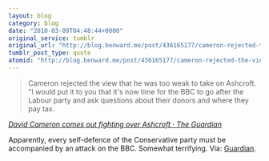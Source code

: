 ```yaml
---
layout: blog
category: blog
date: "2010-03-09T04:48:44+0000"
original_service: tumblr
original_url: "http://blog.benward.me/post/436165177/cameron-rejected-the-view-that-he-was-too-weak-to"
tumblr_post_type: quote
atomid: "http://blog.benward.me/post/436165177/cameron-rejected-the-view-that-he-was-too-weak-to"
---
```

> Cameron rejected the view that he was too weak to take on Ashcroft. "I would put it to you that it's now time for the BBC to go after the Labour party and ask questions about their donors and where they pay tax.

<cite class="vcard"><a href="http://www.guardian.co.uk/politics/2010/mar/08/david-cameron-michael-ashcroft-donations"><span class="fn">David Cameron</span> comes out fighting over Ashcroft · The Guardian</a></cite>

Apparently, every self-defence of the Conservative party must be accompanied by an attack on the BBC. Somewhat terrifying.
Via: [Guardian](http://www.guardian.co.uk/politics/2010/mar/08/david-cameron-michael-ashcroft-donations).
